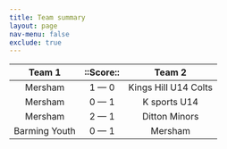 ```yaml
---
title: Team summary
layout: page
nav-menu: false
exclude: true
---
```




|    Team 1     |  ::Score::  |        Team 2        |
|:-------------:|:-----------:|:--------------------:|
|    Mersham    | 1 &mdash; 0 | Kings Hill U14 Colts |
|    Mersham    | 0 &mdash; 1 |     K sports U14     |
|    Mersham    | 2 &mdash; 1 |    Ditton Minors     |
| Barming Youth | 0 &mdash; 1 |       Mersham        |

 <br /><br /><br />